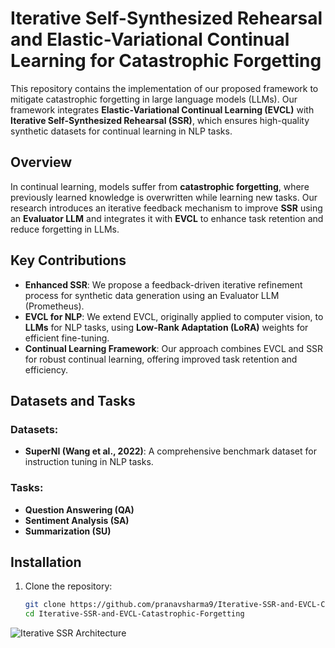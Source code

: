 # Iterative Self-Synthesized Rehearsal and Elastic-Variational Continual Learning for Catastrophic Forgetting

This repository contains the implementation of our proposed framework to mitigate catastrophic forgetting in large language models (LLMs). Our framework integrates **Elastic-Variational Continual Learning (EVCL)** with **Iterative Self-Synthesized Rehearsal (SSR)**, which ensures high-quality synthetic datasets for continual learning in NLP tasks.

## Overview

In continual learning, models suffer from **catastrophic forgetting**, where previously learned knowledge is overwritten while learning new tasks. Our research introduces an iterative feedback mechanism to improve **SSR** using an **Evaluator LLM** and integrates it with **EVCL** to enhance task retention and reduce forgetting in LLMs.

## Key Contributions

- **Enhanced SSR**: We propose a feedback-driven iterative refinement process for synthetic data generation using an Evaluator LLM (Prometheus).
- **EVCL for NLP**: We extend EVCL, originally applied to computer vision, to **LLMs** for NLP tasks, using **Low-Rank Adaptation (LoRA)** weights for efficient fine-tuning.
- **Continual Learning Framework**: Our approach combines EVCL and SSR for robust continual learning, offering improved task retention and efficiency.

## Datasets and Tasks

### Datasets:
- **SuperNI (Wang et al., 2022)**: A comprehensive benchmark dataset for instruction tuning in NLP tasks.

### Tasks:
- **Question Answering (QA)**
- **Sentiment Analysis (SA)**
- **Summarization (SU)**

## Installation

1. Clone the repository:
   ```bash
   git clone https://github.com/pranavsharma9/Iterative-SSR-and-EVCL-Catastrophic-Forgetting.git
   cd Iterative-SSR-and-EVCL-Catastrophic-Forgetting


![Iterative SSR Architecture](report/Iterative-SSR-Architecture.png)
